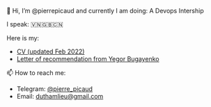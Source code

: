 👋 Hi, I’m @pierrepicaud and currently I am doing: A Devops Intership

I speak: 🇻🇳🇬🇧🇨🇳

Here is my:
- [CV (updated Feb 2022)](https://github.com/pierrepicaud/resume/blob/main/resume.pdf)
- [Letter of recommendation from Yegor Bugayenko](https://www.yegor256.com/2021/12/01/teaching.html)

📫 How to reach me:
  - Telegram: [@pierre_picaud](https://t.me/pierrepicaud)
  - Email: duthamlieu@gmail.com

<!---
pierrepicaud/pierrepicaud is a ✨ special ✨ repository because its `README.md` (this file) appears on your GitHub profile.
You can click the Preview link to take a look at your changes.
--->
